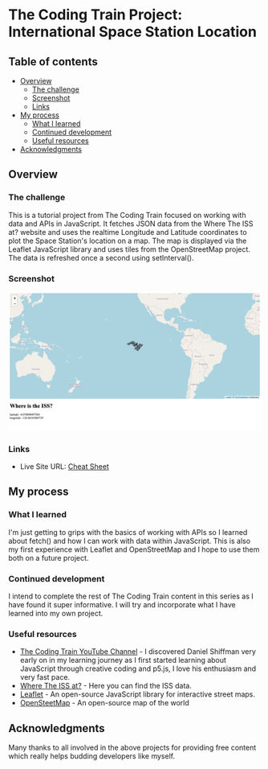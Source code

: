 # The Coding Train Project: International Space Station Location

## Table of contents

- [Overview](#overview)
  - [The challenge](#the-challenge)
  - [Screenshot](#screenshot)
  - [Links](#links)
- [My process](#my-process)
  - [What I learned](#what-i-learned)
  - [Continued development](#continued-development)
  - [Useful resources](#useful-resources)
- [Acknowledgments](#acknowledgments)

## Overview

### The challenge

This is a tutorial project from The Coding Train focused on working with data and APIs in JavaScript. It fetches JSON data from the Where The ISS at? website and uses the realtime Longitude and Latitude coordinates to plot the Space Station's location on a map. The map is displayed via the Leaflet JavaScript library and uses tiles from the OpenStreetMap project. The data is refreshed once a second using setInterval().


### Screenshot

![Final Result](./screenshot.png)

### Links

- Live Site URL: [Cheat Sheet](https://andyferrie.github.io/Cheat-Sheet/)

## My process

### What I learned

I'm just getting to grips with the basics of working with APIs so I learned about fetch() and how I can work with data within JavaScript. This is also my first experience with Leaflet and OpenStreetMap and I hope to use them both on a future project. 

### Continued development

I intend to complete the rest of The Coding Train content in this series as I have found it super informative. I will try and incorporate what I have learned into my own project. 

### Useful resources

- [The Coding Train YouTube Channel](https://www.youtube.com/channel/UCvjgXvBlbQiydffZU7m1_aw) - I discovered Daniel Shiffman very early on in my learning journey as I first started learning about JavaScript through creative coding and p5.js, I love his enthusiasm and very fast pace.  
- [Where The ISS at?](hhttps://wheretheiss.at/) - Here you can find the ISS data.
- [Leaflet](https://leafletjs.com/) - An open-source JavaScript library for interactive street maps. 
- [OpenSteetMap](https://www.openstreetmap.org) - An open-source map of the world 

## Acknowledgments

Many thanks to all involved in the above projects for providing free content which really helps budding developers like myself. 